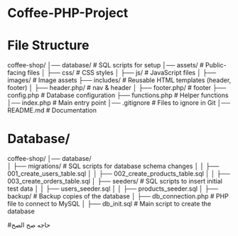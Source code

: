 # Coffee-PHP-Project
# File Structure
coffee-shop/
│── database/            # SQL scripts for setup
│── assets/              # Public-facing files
│   ├── css/             # CSS styles
│   ├── js/              # JavaScript files
│   ├── images/          # Image assets
├── includes/            # Reusable HTML templates (header, footer)
│   ├── header.php/              # nav & header
│   ├── footer.php/          # footer
├── config.php           # Database configuration
├── functions.php        # Helper functions 
│── index.php            # Main entry point
│── .gitignore           # Files to ignore in Git
│── README.md            # Documentation

# Database/
coffee-shop/
│── database/            
│   ├── migrations/        # SQL scripts for database schema changes
│   │   ├── 001_create_users_table.sql
│   │   ├── 002_create_products_table.sql
│   │   ├── 003_create_orders_table.sql
│   ├── seeders/           # SQL scripts to insert initial test data
│   │   ├── users_seeder.sql
│   │   ├── products_seeder.sql
│   ├── backup/            # Backup copies of the database
│   ├── db_connection.php  # PHP file to connect to MySQL
│   ├── db_init.sql        # Main script to create the database

#حاجه صح الصح 


